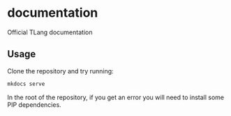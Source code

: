documentation
=============

Official TLang documentation

## Usage

Clone the repository and try running:

```bash
mkdocs serve
```

In the root of the repository, if you get an error you will need to install some PIP dependencies.
